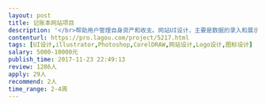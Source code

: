 ```yaml
---                
layout: post       
title: 记账本网站项目           
description: '</br>帮助用户管理自身资产和收支。网站UI设计，主要是数据的录入和展示，包括图表演示，要求完成页面设计，及静态页面切图。</br>'     
contenturl: https://pro.lagou.com/project/5217.html      
tags: [UI设计,illustrator,Photoshop,CorelDRAW,网站设计,Logo设计,图标设计]            
salary: 5000-10000元          
publish_time: 2017-11-23 22:49:13         
review: 1286人                   
apply: 29人                   
recommend: 2人                   
time_range: 2-4周              
---                 
```


